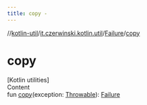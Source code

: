 ```yaml
---
title: copy -
---
```

//[kotlin-util](../../index.md)/[it.czerwinski.kotlin.util](../index.md)/[Failure](index.md)/[copy](copy.md)



# copy  
[Kotlin utilities]  
Content  
fun [copy](copy.md)(exception: [Throwable](https://kotlinlang.org/api/latest/jvm/stdlib/kotlin/-throwable/index.html)): [Failure](index.md)  



